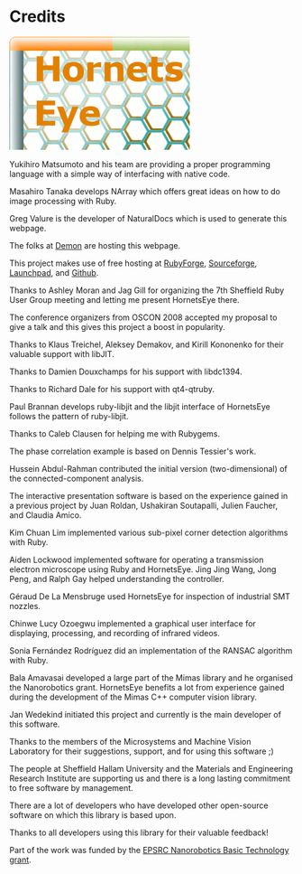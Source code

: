 Credits
=======

![Hornetseye logo](images/hornetseye.png)

Yukihiro Matsumoto and his team are providing a proper programming language with a simple way of interfacing with native code.

Masahiro Tanaka develops NArray which offers great ideas on how to do image processing with Ruby.

Greg Valure is the developer of NaturalDocs which is used to generate this webpage.

The folks at [Demon](http://www.demon.net/) are hosting this webpage.

This project makes use of free hosting at [RubyForge](http://rubyforge.org/), [Sourceforge](http://sourceforge.net/), [Launchpad](http://launchpad.net/), and [Github](http://github.com/).

Thanks to Ashley Moran and Jag Gill for organizing the 7th Sheffield Ruby User Group meeting and letting me present HornetsEye there.

The conference organizers from OSCON 2008 accepted my proposal to give a talk and this gives this project a boost in popularity.

Thanks to Klaus Treichel, Aleksey Demakov, and Kirill Kononenko for their valuable support with libJIT.

Thanks to Damien Douxchamps for his support with libdc1394.

Thanks to Richard Dale for his support with qt4-qtruby.

Paul Brannan develops ruby-libjit and the libjit interface of HornetsEye follows the pattern of ruby-libjit.

Thanks to Caleb Clausen for helping me with Rubygems.

The phase correlation example is based on Dennis Tessier's work.

Hussein Abdul-Rahman contributed the initial version (two-dimensional) of the connected-component analysis.

The interactive presentation software is based on the experience gained in a previous project by Juan Roldan, Ushakiran Soutapalli, Julien Faucher, and Claudia Amico.

Kim Chuan Lim implemented various sub-pixel corner detection algorithms with Ruby.

Aiden Lockwood implemented software for operating a transmission electron microscope using Ruby and HornetsEye. Jing Jing Wang, Jong Peng, and Ralph Gay helped understanding the controller.

Géraud De La Mensbruge used HornetsEye for inspection of industrial SMT nozzles.

Chinwe Lucy Ozoegwu implemented a graphical user interface for displaying, processing, and recording of infrared videos.

Sonia Fernández Rodríguez did an implementation of the RANSAC algorithm with Ruby.

Bala Amavasai developed a large part of the Mimas library and he organised the Nanorobotics grant. HornetsEye benefits a lot from experience gained during the development of the Mimas C++ computer vision library.

Jan Wedekind initiated this project and currently is the main developer of this software.

Thanks to the members of the Microsystems and Machine Vision Laboratory for their suggestions, support, and for using this software ;)

The people at Sheffield Hallam University and the Materials and Engineering Research Institute are supporting us and there is a long lasting commitment to free software by management.

There are a lot of developers who have developed other open-source software on which this library is based upon.

Thanks to all developers using this library for their valuable feedback!

Part of the work was funded by the [EPSRC Nanorobotics Basic Technology grant](http://gow.epsrc.ac.uk/ViewGrant.aspx?GrantRef=GR/S85696/01).

